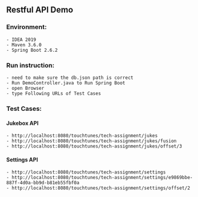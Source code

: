 ## Restful API Demo

### Environment:
    - IDEA 2019
    - Maven 3.6.0
    - Spring Boot 2.6.2
    
### Run instruction:
    - need to make sure the db.json path is correct
    - Run DemoController.java to Run Spring Boot
    - open Browser
    - type Following URLs of Test Cases

### Test Cases:

#### Jukebox API 
    - http://localhost:8080/touchtunes/tech-assignment/jukes
    - http://localhost:8080/touchtunes/tech-assignment/jukes/fusion
    - http://localhost:8080/touchtunes/tech-assignment/jukes/offset/3

#### Settings API
    - http://localhost:8080/touchtunes/tech-assignment/settings
    - http://localhost:8080/touchtunes/tech-assignment/settings/e9869bbe-887f-4d0a-bb9d-b81eb55fbf0a
    - http://localhost:8080/touchtunes/tech-assignment/settings/offset/2